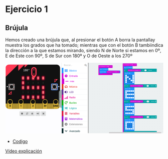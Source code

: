 # Ejercicio 1

## Brújula

Hemos creado una brújula que, al presionar el botón A borra la pantallay muestra los grados que ha tomado; mientras que con el botón B tambiindica la dirección a la que estamos mirando, siendo N de Norte si estamos en 0º, E de Este con 90º, S de Sur con 180º y O de Oeste a los 270º

![actividad1](/imagenes/modulo4_brujula.png)

- [Codigo](/archivos/microbit-Modulo4_Actividad1.hex)

[Vídeo explicación](https://youtu.be/BHAP2FXxbQ8)
